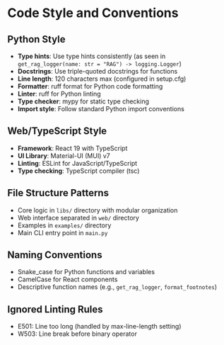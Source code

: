 # Code Style and Conventions

## Python Style
- **Type hints**: Use type hints consistently (as seen in `get_rag_logger(name: str = "RAG") -> logging.Logger`)
- **Docstrings**: Use triple-quoted docstrings for functions 
- **Line length**: 120 characters max (configured in setup.cfg)
- **Formatter**: ruff format for Python code formatting
- **Linter**: ruff for Python linting
- **Type checker**: mypy for static type checking
- **Import style**: Follow standard Python import conventions

## Web/TypeScript Style
- **Framework**: React 19 with TypeScript
- **UI Library**: Material-UI (MUI) v7
- **Linting**: ESLint for JavaScript/TypeScript
- **Type checking**: TypeScript compiler (tsc)

## File Structure Patterns
- Core logic in `libs/` directory with modular organization
- Web interface separated in `web/` directory
- Examples in `examples/` directory
- Main CLI entry point in `main.py`

## Naming Conventions
- Snake_case for Python functions and variables
- CamelCase for React components
- Descriptive function names (e.g., `get_rag_logger`, `format_footnotes`)

## Ignored Linting Rules
- E501: Line too long (handled by max-line-length setting)
- W503: Line break before binary operator